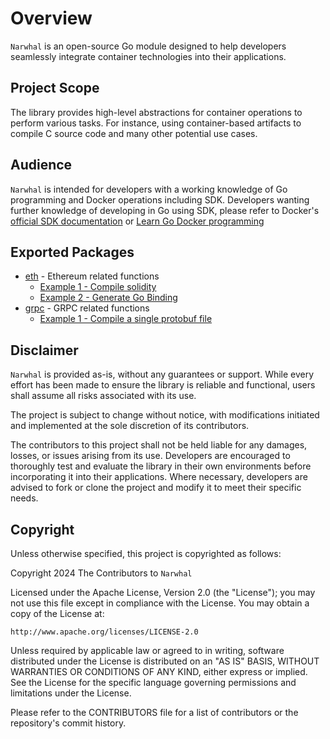 # Overview

`Narwhal` is an open-source Go module designed to help developers seamlessly integrate container technologies into their applications.

## Project Scope

The library provides high-level abstractions for container operations to perform various tasks. For instance, using container-based artifacts to compile C source code and many other potential use cases.

## Audience

`Narwhal` is intended for developers with a working knowledge of Go programming and Docker operations including SDK. Developers wanting further knowledge of developing in Go using SDK, please refer to Docker's [official SDK documentation](https://docs.docker.com/reference/api/engine/sdk/) or [Learn Go Docker programming](https://github.com/paulwizviz/learn-go-docker) 

## Exported Packages

* [eth](./eth/doc.go) - Ethereum related functions
    * [Example 1 - Compile solidity](./internal/examples/eth/ex1/main.go)
    * [Example 2 - Generate Go Binding](./internal/examples/eth/ex2/main.go)
* [grpc](./grpc/doc.go) - GRPC related functions
    * [Example 1 - Compile a single protobuf file](./internal/examples/grpc/ex1/main.go)

## Disclaimer

`Narwhal` is provided as-is, without any guarantees or support. While every effort has been made to ensure the library is reliable and functional, users shall assume all risks associated with its use.  

The project is subject to change without notice, with modifications initiated and implemented at the sole discretion of its contributors.  

The contributors to this project shall not be held liable for any damages, losses, or issues arising from its use. Developers are encouraged to thoroughly test and evaluate the library in their own environments before incorporating it into their applications. Where necessary, developers are advised to fork or clone the project and modify it to meet their specific needs.

## Copyright

Unless otherwise specified, this project is copyrighted as follows:

Copyright 2024 The Contributors to `Narwhal`

Licensed under the Apache License, Version 2.0 (the "License"); you may not use this file except in compliance with the License. You may obtain a copy of the License at:

    http://www.apache.org/licenses/LICENSE-2.0

Unless required by applicable law or agreed to in writing, software distributed under the License is distributed on an "AS IS" BASIS, WITHOUT WARRANTIES OR CONDITIONS OF ANY KIND, either express or implied. See the License for the specific language governing permissions and limitations under the License.

Please refer to the CONTRIBUTORS file for a list of contributors or the repository's commit history.